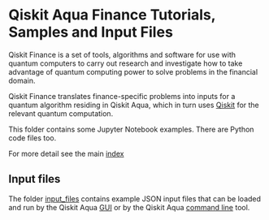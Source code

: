 # Qiskit Aqua Finance Tutorials, Samples and Input Files

Qiskit Finance is a set of tools, algorithms and software for use with quantum computers to 
carry out research and investigate how to take advantage of quantum computing power to solve problems 
in the financial domain. 

Qiskit Finance translates finance-specific problems into inputs
for a quantum algorithm residing in Qiskit Aqua, which in turn uses [Qiskit](https://www.qiskit.org/) for the relevant
quantum computation. 

This folder contains some Jupyter Notebook examples. There are Python code files too.

For more detail see the main [index](../aqua/index.ipynb#optimization)

## Input files

The folder [input_files](input_files) contains example JSON input files that can be loaded 
and run by the Qiskit Aqua [GUI](https://github.com/Qiskit/aqua/README.md#gui) or by the Qiskit Aqua
[command line](https://github.com/Qiskit/aqua/README.md#command-line) tool.
